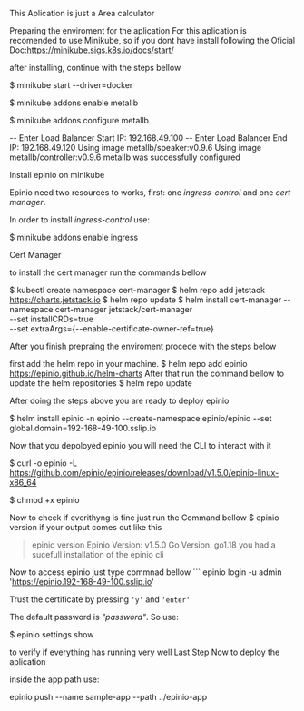 This Aplication is just a Area calculator

Preparing the enviroment for the aplication
For this aplication is recomended to use Minikube, so if you dont have install following the Oficial Doc:https://minikube.sigs.k8s.io/docs/start/

after installing, continue with the steps bellow

$ minikube start --driver=docker



$ minikube addons enable metallb



$ minikube addons configure metallb

-- Enter Load Balancer Start IP: 192.168.49.100
-- Enter Load Balancer End IP: 192.168.49.120
     Using image metallb/speaker:v0.9.6
     Using image metallb/controller:v0.9.6
  metallb was successfully configured


Install epinio on minikube

Epinio need two resources to works, first: one _ingress-control_ and one _cert-manager_.

  In order to install _ingress-control_ use:


$ minikube addons enable ingress

Cert Manager

to install the cert manager run the commands bellow

$ kubectl create namespace cert-manager
$ helm repo add jetstack https://charts.jetstack.io
$ helm repo update
$ helm install cert-manager --namespace cert-manager jetstack/cert-manager \
        --set installCRDs=true \
        --set extraArgs={--enable-certificate-owner-ref=true}

After you finish prepraing the enviroment procede with the steps below

first add the helm repo in your machine.
$ helm repo add epinio https://epinio.github.io/helm-charts
After that run the command bellow to update the helm repositories
$ helm repo update

After doing the steps above you are ready to deploy epinio 

$ helm install epinio -n epinio --create-namespace epinio/epinio --set global.domain=192-168-49-100.sslip.io

Now that you depoloyed epinio you will need the CLI to interact with it

$ curl -o epinio -L https://github.com/epinio/epinio/releases/download/v1.5.0/epinio-linux-x86_64

$ chmod +x epinio

Now to check if everithyng is fine just run the Command bellow 
$ epinio version
if your output comes out like this
> epinio version
Epinio Version: v1.5.0
Go Version: go1.18
you had a sucefull installation of the epinio cli

Now to access epinio just type commnad bellow ```
epinio login -u admin 'https://epinio.192-168-49-100.sslip.io'

Trust the certificate by pressing ```'y'``` and ```'enter'```

The default password is _"password"_. So use: 

$ epinio settings show

to verify if everything has running very well
Last Step 
Now to deploy the aplication 

inside the app path use:

epinio push --name sample-app  --path ../epinio-app

